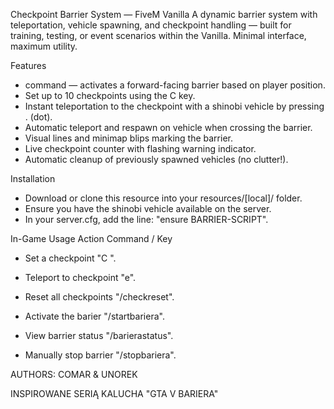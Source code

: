  Checkpoint Barrier System — FiveM Vanilla
A dynamic barrier system with teleportation, vehicle spawning, and checkpoint handling — built for training, testing, or event scenarios within the Vanilla. Minimal interface, maximum utility.

 Features
- command — activates a forward-facing barrier based on player position.
- Set up to 10 checkpoints using the C key.
- Instant teleportation to the checkpoint with a shinobi vehicle by pressing . (dot).
- Automatic teleport and respawn on vehicle when crossing the barrier.
- Visual lines and minimap blips marking the barrier.
- Live checkpoint counter with flashing warning indicator.
- Automatic cleanup of previously spawned vehicles (no clutter!).

 Installation
- Download or clone this resource into your resources/[local]/ folder.
- Ensure you have the shinobi vehicle available on the server.
- In your server.cfg, add the line: "ensure BARRIER-SCRIPT".

In-Game Usage
 Action  Command / Key 

 - Set a checkpoint  "C ".
 
 - Teleport to checkpoint  "e".

 - Reset all checkpoints  "/checkreset".
 
 - Activate the barier  "/startbariera".
 
 - View barrier status  "/barierastatus".
 
 - Manually stop barrier  "/stopbariera".

 AUTHORS: COMAR & UNOREK
 
 INSPIROWANE SERIĄ KALUCHA "GTA V BARIERA"




